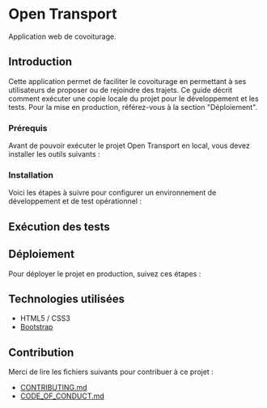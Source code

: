 # Open Transport

Application web de covoiturage.

## Introduction

Cette application permet de faciliter le covoiturage en permettant à ses utilisateurs de proposer ou de rejoindre des trajets. Ce guide décrit comment exécuter une copie locale du projet pour le développement et les tests. Pour la mise en production, référez-vous à la section "Déploiement".

### Prérequis

Avant de pouvoir exécuter le projet Open Transport en local, vous devez installer les outils suivants :


### Installation

Voici les étapes à suivre pour configurer un environnement de développement et de test opérationnel :


## Exécution des tests


## Déploiement

Pour déployer le projet en production, suivez ces étapes :


## Technologies utilisées

* HTML5 / CSS3
* [Bootstrap](https://getbootstrap.com/)

## Contribution

Merci de lire les fichiers suivants pour contribuer à ce projet :

* [CONTRIBUTING.md](https://github.com/OpenClassrooms-Student-Center/7688581-Expert-Git-GitHub/blob/main/CONTRIBUTING.md)
* [CODE_OF_CONDUCT.md](https://github.com/OpenClassrooms-Student-Center/7688581-Expert-Git-GitHub/blob/main/CODE_OF_CONDUCT.md)
